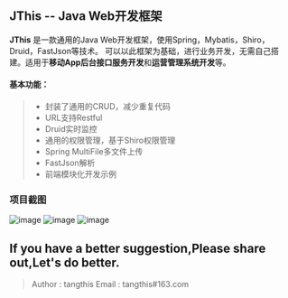 JThis -- Java Web开发框架
------

**JThis** 是一款通用的Java Web开发框架，使用Spring，Mybatis，Shiro，Druid，FastJson等技术。
可以以此框架为基础，进行业务开发，无需自己搭建。适用于**移动App后台接口服务开发**和**运营管理系统开发**等。


#### 基本功能：
> * 封装了通用的CRUD，减少重复代码
> * URL支持Restful
> * Druid实时监控
> * 通用的权限管理，基于Shiro权限管理
> * Spring MultiFile多文件上传
> * FastJson解析
> * 前端模块化开发示例

### 项目截图

![image](https://github.com/tangthis/JThis/blob/web/WebContent/app/img/login.png)
![image](https://github.com/tangthis/JThis/blob/web/WebContent/app/img/index.png)
![image](https://github.com/tangthis/JThis/blob/web/WebContent/app/img/project_struct.png)



## If you have a better suggestion,Please share out,Let's do better.
> Author : tangthis
> Email : tangthis#163.com

